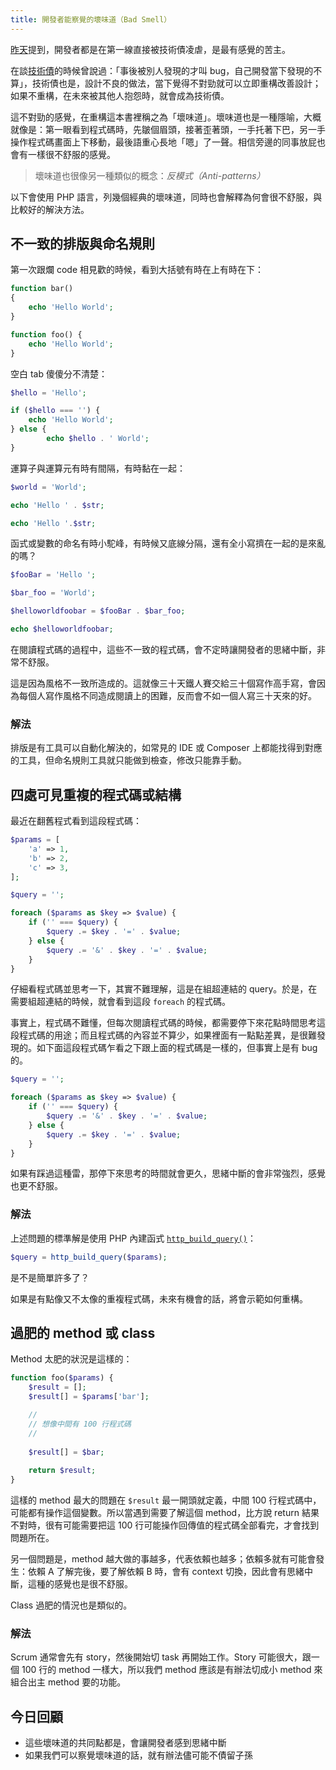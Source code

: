 ```yaml
---
title: 開發者能察覺的壞味道（Bad Smell）
---
```


[昨天][Day03]提到，開發者都是在第一線直接被技術債凌虐，是最有感覺的苦主。

在談[技術債][Day02]的時候曾說過：「事後被別人發現的才叫 bug，自己開發當下發現的不算」，技術債也是，設計不良的做法，當下覺得不對勁就可以立即重構改善設計；如果不重構，在未來被其他人抱怨時，就會成為技術債。

這不對勁的感覺，在重構這本書裡稱之為「壞味道」。壞味道也是一種隱喻，大概就像是：第一眼看到程式碼時，先皺個眉頭，接著歪著頭，一手托著下巴，另一手操作程式碼畫面上下移動，最後語重心長地「嗯」了一聲。相信旁邊的同事放屁也會有一樣很不舒服的感覺。

> 壞味道也很像另一種類似的概念：*反模式（Anti-patterns）*

以下會使用 PHP 語言，列幾個經典的壞味道，同時也會解釋為何會很不舒服，與比較好的解決方法。

## 不一致的排版與命名規則

第一次跟爛 code 相見歡的時候，看到大括號有時在上有時在下：

```php
function bar()
{
    echo 'Hello World';
}

function foo() {
    echo 'Hello World';
}
```

空白 tab 傻傻分不清楚：

```php
$hello = 'Hello';

if ($hello === '') {
    echo 'Hello World';
} else {
        echo $hello . ' World';
}
```

運算子與運算元有時有間隔，有時黏在一起：

```php
$world = 'World';

echo 'Hello ' . $str;

echo 'Hello '.$str;
```

函式或變數的命名有時小駝峰，有時候又底線分隔，還有全小寫擠在一起的是來亂的嗎？

```php
$fooBar = 'Hello ';

$bar_foo = 'World';

$helloworldfoobar = $fooBar . $bar_foo;

echo $helloworldfoobar;
```

在閱讀程式碼的過程中，這些不一致的程式碼，會不定時讓開發者的思緒中斷，非常不舒服。

這是因為風格不一致所造成的。這就像三十天鐵人賽交給三十個寫作高手寫，會因為每個人寫作風格不同造成閱讀上的困難，反而會不如一個人寫三十天來的好。

### 解法

排版是有工具可以自動化解決的，如常見的 IDE 或 Composer 上都能找得到對應的工具，但命名規則工具就只能做到檢查，修改只能靠手動。

## 四處可見重複的程式碼或結構

最近在翻舊程式看到這段程式碼：

```php
$params = [
    'a' => 1,
    'b' => 2,
    'c' => 3,
];

$query = '';

foreach ($params as $key => $value) {
    if ('' === $query) {
        $query .= $key . '=' . $value;
    } else {
        $query .= '&' . $key . '=' . $value;
    }
}
```

仔細看程式碼並思考一下，其實不難理解，這是在組超連結的 query。於是，在需要組超連結的時候，就會看到這段 `foreach` 的程式碼。

事實上，程式碼不難懂，但每次閱讀程式碼的時候，都需要停下來花點時間思考這段程式碼的用途；而且程式碼的內容並不算少，如果裡面有一點點差異，是很難發現的。如下面這段程式碼乍看之下跟上面的程式碼是一樣的，但事實上是有 bug 的。

```php
$query = '';

foreach ($params as $key => $value) {
    if ('' === $query) {
        $query .= '&' . $key . '=' . $value;
    } else {
        $query .= $key . '=' . $value;
    }
}
```

如果有踩過這種雷，那停下來思考的時間就會更久，思緒中斷的會非常強烈，感覺也更不舒服。

### 解法

上述問題的標準解是使用 PHP 內建函式 [`http_build_query()`](http://php.net/manual/en/function.http-build-query.php)：

```php
$query = http_build_query($params);
```

是不是簡單許多了？

如果是有點像又不太像的重複程式碼，未來有機會的話，將會示範如何重構。

## 過肥的 method 或 class

Method 太肥的狀況是這樣的：

```php
function foo($params) {
    $result = [];
    $result[] = $params['bar'];

    //
    // 想像中間有 100 行程式碼
    //
    
    $result[] = $bar;
    
    return $result; 
}
```

這樣的 method 最大的問題在 `$result` 最一開頭就定義，中間 100 行程式碼中，可能都有操作這個變數。所以當遇到需要了解這個 method，比方說 return 結果不對時，很有可能需要把這 100 行可能操作回傳值的程式碼全部看完，才會找到問題所在。

另一個問題是，method 越大做的事越多，代表依賴也越多；依賴多就有可能會發生：依賴 A 了解完後，要了解依賴 B 時，會有 context 切換，因此會有思緒中斷，這種的感覺也是很不舒服。

Class 過肥的情況也是類似的。

### 解法

Scrum 通常會先有 story，然後開始切 task 再開始工作。Story 可能很大，跟一個 100 行的 method 一樣大，所以我們 method 應該是有辦法切成小 method 來組合出主 method 要的功能。

## 今日回顧

* 這些壞味道的共同點都是，會讓開發者感到思緒中斷
* 如果我們可以察覺壞味道的話，就有辦法儘可能不債留子孫

[Day02]: day02.md
[Day03]: day03.md
